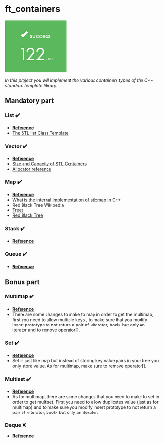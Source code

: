 # ft_containers

![Project mark](./mark.png)

_In this project you will implement the various containers types of the C++ standard
template library._

## Mandatory part

### List :heavy_check_mark:

- **[Reference](http://www.cplusplus.com/reference/list/list/)**
- [The STL list<T> Class Template](https://cs.calvin.edu/activities/books/c++/intro/3e/WebItems/Ch14-Web/STL-List-14.4.pdf)

### Vector :heavy_check_mark:

- **[Reference](http://www.cplusplus.com/reference/vector/vector/)**
- [Size and Capacity of STL Containers](https://www.fluentcpp.com/2017/10/13/size-capacity-stl-containers/)
- [Allocator reference](http://www.cplusplus.com/reference/memory/allocator/)

### Map :heavy_check_mark:

- **[Reference](http://www.cplusplus.com/reference/map/map/)**
- [What is the internal implementation of stl::map in C++](https://stackoverflow.com/questions/17812522/internal-implementation-of-stlmap-in-c)
- [Red Black Tree Wikipedia](https://en.wikipedia.org/wiki/Red%E2%80%93black_tree)
- [Trees](https://www.programiz.com/dsa/trees)
- [Red Black Tree](https://www.programiz.com/dsa/red-black-tree)

### Stack :heavy_check_mark:

- **[Reference](http://www.cplusplus.com/reference/stack/stack/)**

### Queue :heavy_check_mark:

- **[Reference](http://www.cplusplus.com/reference/queue/queue/)**

## Bonus part

### Multimap :heavy_check_mark:

- **[Reference](http://www.cplusplus.com/reference/map/multimap/)**
- There are some changes to make to map in order to get the multimap, first you need to allow multiple keys , to make sure that you modify insert prototype to not return a pair of <iterator, bool> but only an iterator and to remove operator[].

### Set :heavy_check_mark:

- **[Reference](http://www.cplusplus.com/reference/set/set/)**
- Set is just like map but instead of storing key value pairs in your tree you only store value. As for multimap, make sure to remove operator[].

### Multiset :heavy_check_mark:

- **[Reference](http://www.cplusplus.com/reference/set/multiset/)**
- As for multimap, there are some changes that you need to make to set in order to get multiset. First you need to allow duplicates value (just as for multimap) and to make sure you modify insert prototype to not return a pair of <iterator, bool> but only an iterator.

### Deque :x:

- **[Reference](http://www.cplusplus.com/reference/deque/deque/)**
